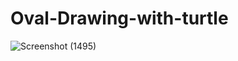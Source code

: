 # Oval-Drawing-with-turtle
![Screenshot (1495)](https://user-images.githubusercontent.com/94402206/156931351-1e6798f7-1c4f-42c7-9154-909589717638.png)
